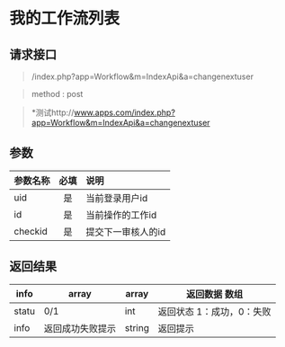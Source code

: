 # 我的工作流列表
## 请求接口 

> /index.php?app=Workflow&m=IndexApi&a=changenextuser

>  method : post

> *测试http://www.apps.com/index.php?app=Workflow&m=IndexApi&a=changenextuser
## 参数

| 参数名称      |    必填 | 说明  |
| :-------- | :--------:| :-- |
|uid| 是| 当前登录用户id  |
|id| 是| 当前操作的工作id  |
|checkid| 是| 提交下一审核人的id  |


## 返回结果

|info|array | array | 返回数据 数组|
|----|----|----|-----|
|statu|0/1 |int|返回状态 1：成功，0：失败|
|info|返回成功失败提示|string|返回提示|

